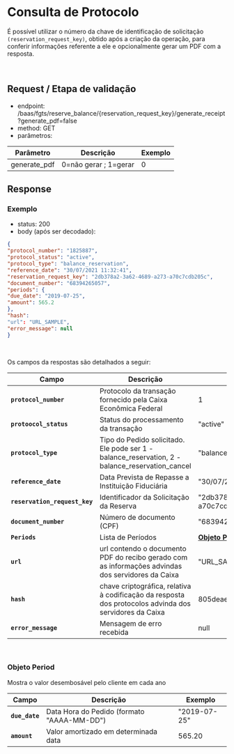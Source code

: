 # Consulta de Protocolo

É possível utilizar o número da chave de identificação de solicitação `(reservation_request_key)`, obtido após a criação da operação, para conferir informações referente a ele e opcionalmente gerar um PDF com a resposta.

<br>

## Request / Etapa de validação

- endpoint: /baas/fgts/reserve_balance/{reservation_request_key}/generate_receipt?generate_pdf=false
- method: GET
- parâmetros:

| Parâmetro    | Descrição             | Exemplo |
|--------------|-----------------------|---------|
| generate_pdf | 0=não gerar ; 1=gerar | 0       |

## Response

### Exemplo

- status: 200
- body (após ser decodado): 

```json
{
"protocol_number": "1825887",
"protocol_status": "active",
"protocol_type": "balance_reservation",
"reference_date": "30/07/2021 11:32:41",
"reservation_request_key": "2db378a2-3a62-4689-a273-a70c7cdb205c",
"document_number": "68394265057",
"periods": {
"due_date": "2019-07-25",
"amount": 565.2
},
"hash":   
"url": "URL_SAMPLE", 
"error_message": null
}
```

<br>

Os campos da respostas são detalhados a seguir:

| Campo                         | Descrição                                                                                              | Exemplo                                |
|-------------------------------|--------------------------------------------------------------------------------------------------------|----------------------------------------|
| **`protocol_number`**         | Protocolo da transação fornecido pela Caixa Econômica Federal                                          | 1                                      |
| **`protoocol_status`**        | Status do processamento da transação                                                                   | "active"                               |
| **`protocol_type`**           | Tipo do Pedido solicitado. Ele pode ser 1 - balance_reservation, 2 - balance_reservation_cancel        | "balance_reservation"                  |
| **`reference_date`**          | Data Prevista de Repasse a Instituição Fiduciária                                                      | "30/07/2021 11:32:41"                  |
| **`reservation_request_key`** | Identificador da Solicitação da Reserva                                                                | "2db378a2-3a62-4689-a273-a70c7cdb205c" |
| **`document_number`**         | Número de documento (CPF)                                                                              | "68394265057"                          |
| **`Periods`**                 | Lista de Períodos                                                                                      | **[Objeto Period](#objeto-period)**    |
| **`url`**                     | url contendo o documento PDF do recibo gerado com as informações advindas dos servidores da Caixa      | "URL_SAMPLE"                           |
| **`hash`**                    | chave criptográfica, relativa à codificação da resposta dos protocolos advinda dos servidores da Caixa | 805deae950977568a4a6efad72cde92e       |
| **`error_message`**           | Mensagem de erro recebida                                                                              | null                                   |

<br>

### Objeto Period
Mostra o valor desembosável pelo cliente em cada ano <a name=objeto-period></a>

| Campo          | Descrição                                  | Exemplo      |
|----------------|--------------------------------------------|--------------|
| **`due_date`** | Data Hora do Pedido (formato "AAAA-MM-DD") | "2019-07-25" |
| **`amount`**   | Valor amortizado em determinada data       | 565.20       |
